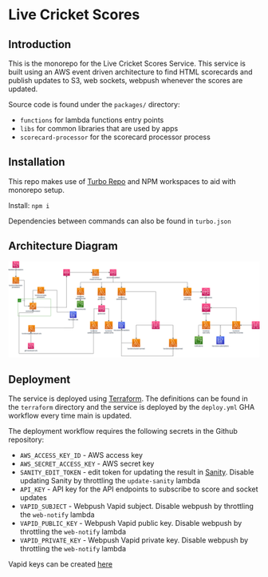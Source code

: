 # Live Cricket Scores

## Introduction

This is the monorepo for the Live Cricket Scores Service. This service is built using an AWS event driven architecture to find HTML scorecards and publish updates to S3, web sockets, webpush whenever the scores are updated.

Source code is found under the `packages/` directory:

- `functions` for lambda functions entry points
- `libs` for common libraries that are used by apps
- `scorecard-processor` for the scorecard processor process

## Installation

This repo makes use of [Turbo Repo](https://turborepo.org/) and NPM workspaces to aid with monorepo setup.

Install:
`npm i`

Dependencies between commands can also be found in `turbo.json`

## Architecture Diagram

![Architecture](./architecture.drawio.png)

## Deployment

The service is deployed using [Terraform](https://www.terraform.io/). The definitions can be found in the `terraform` directory and the service is deployed by the `deploy.yml` GHA workflow every time main is updated.

The deployment workflow requires the following secrets in the Github repository:

- `AWS_ACCESS_KEY_ID` - AWS access key
- `AWS_SECRET_ACCESS_KEY` - AWS secret key
- `SANITY_EDIT_TOKEN` - edit token for updating the result in [Sanity](https://www.sanity.io/). Disable updating Sanity by throttling the `update-sanity` lambda
- `API_KEY` - API key for the API endpoints to subscribe to score and socket updates
- `VAPID_SUBJECT` - Webpush Vapid subject. Disable webpush by throttling the `web-notify` lambda
- `VAPID_PUBLIC_KEY` - Webpush Vapid public key. Disable webpush by throttling the `web-notify` lambda
- `VAPID_PRIVATE_KEY` - Webpush Vapid private key. Disable webpush by throttling the `web-notify` lambda

Vapid keys can be created [here](
https://vapidkeys.com)
